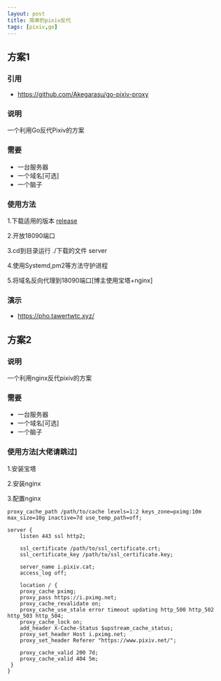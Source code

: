 ```yaml
---
layout: post
title: 简单的pixiv反代
tags: [pixiv,go]
---
```

## 方案1

### 引用
- https://github.com/Akegarasu/go-pixiv-proxy

### 说明
   一个利用Go反代Pixiv的方案

### 需要
- 一台服务器
- 一个域名[可选]
- 一个脑子

### 使用方法
1.下载适用的版本 [release](https://github.com/Akegarasu/go-pixiv-proxy/releases/)

2.开放18090端口

3.cd到目录运行 ./下载的文件 server

4.使用Systemd,pm2等方法守护进程

5.将域名反向代理到18090端口[博主使用宝塔+nginx]

### 演示
- https://pho.tawertwtc.xyz/

## 方案2

### 说明
一个利用nginx反代pixiv的方案

### 需要
- 一台服务器
- 一个域名[可选]
- 一个脑子

### 使用方法[大佬请跳过]
1.安装宝塔

2.安装nginx

3.配置nginx

```
proxy_cache_path /path/to/cache levels=1:2 keys_zone=pximg:10m max_size=10g inactive=7d use_temp_path=off;

server {
    listen 443 ssl http2;

    ssl_certificate /path/to/ssl_certificate.crt;
    ssl_certificate_key /path/to/ssl_certificate.key;

    server_name i.pixiv.cat;
    access_log off;

    location / {
    proxy_cache pximg;
    proxy_pass https://i.pximg.net;
    proxy_cache_revalidate on;
    proxy_cache_use_stale error timeout updating http_500 http_502 http_503 http_504;
    proxy_cache_lock on;
    add_header X-Cache-Status $upstream_cache_status;
    proxy_set_header Host i.pximg.net;
    proxy_set_header Referer "https://www.pixiv.net/";

    proxy_cache_valid 200 7d;
    proxy_cache_valid 404 5m;
 }
}
```


   
